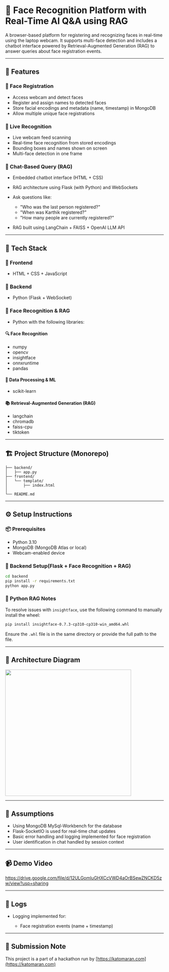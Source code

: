 # 🧠 Face Recognition Platform with Real-Time AI Q&A using RAG

A browser-based platform for registering and recognizing faces in real-time using the laptop webcam. It supports multi-face detection and includes a chatbot interface powered by Retrieval-Augmented Generation (RAG) to answer queries about face registration events.

---

## 🚀 Features

### 🔐 Face Registration

* Access webcam and detect faces
* Register and assign names to detected faces
* Store facial encodings and metadata (name, timestamp) in MongoDB
* Allow multiple unique face registrations

### 🧠 Live Recognition

* Live webcam feed scanning
* Real-time face recognition from stored encodings
* Bounding boxes and names shown on screen
* Multi-face detection in one frame

### 💬 Chat-Based Query (RAG)

* Embedded chatbot interface (HTML + CSS)
* RAG architecture using Flask (with Python) and WebSockets
* Ask questions like:

  * "Who was the last person registered?"
  * "When was Karthik registered?"
  * "How many people are currently registered?"
* RAG built using LangChain + FAISS + OpenAI LLM API

---

## 🧠 Tech Stack

### 💅 Frontend

* HTML + CSS + JavaScript

### 💅 Backend

* Python (Flask + WebSocket)

### 🤖 Face Recognition & RAG

* Python with the following libraries:

#### 🔍 Face Recognition

* numpy  
* opencv  
* insightface  
* onnxruntime  
* pandas  

#### 📆 Data Processing & ML

* scikit-learn  

#### 📚 Retrieval-Augmented Generation (RAG)

* langchain  
* chromadb  
* faiss-cpu  
* tiktoken  

---


## 🏗 Project Structure (Monorepo)

```
├── backend/
│   ├── app.py
├── frontend/
│   └── template/
│       ├── index.html
│
└── README.md
```

---

## ⚙️ Setup Instructions

### 📦 Prerequisites

* Python 3.10
* MongoDB (MongoDB Atlas or local)
* Webcam-enabled device

### 🔧 Backend Setup(Flask + Face Recognition + RAG)

```bash
cd backend
pip install -r requirements.txt
python app.py
```

### 🧠 Python RAG Notes

To resolve issues with `insightface`, use the following command to manually install the wheel:

```bash
pip install insightface-0.7.3-cp310-cp310-win_amd64.whl
```

Ensure the `.whl` file is in the same directory or provide the full path to the file.

---

## 🧱 Architecture Diagram

<img src="https://github.com/user-attachments/assets/80adeb3e-570c-4f39-968d-a8b76157adbe" width="400" />

---

## 📜 Assumptions

* Using MongoDB MySql-Workbench for the database
* Flask-SocketIO  is used for real-time chat updates
* Basic error handling and logging implemented for face registration
* User identification in chat handled by session context

---

## 📹 Demo Video

https://drive.google.com/file/d/12ULGomluGHXCcVWD4aOrBSewZNCKD5zw/view?usp=sharing

---

## 📜 Logs

* Logging implemented for:

  * Face registration events (name + timestamp)

---

## 🏁 Submission Note

This project is a part of a hackathon run by [https://katomaran.com](https://katomaran.com)
